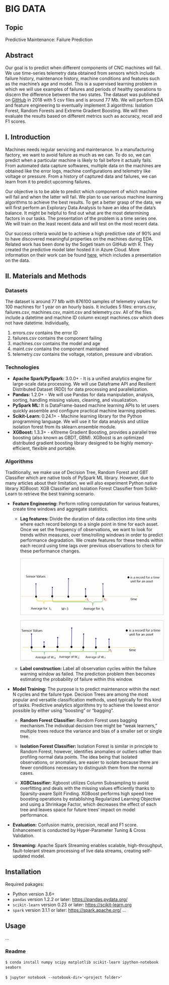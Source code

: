 # BIG DATA

## Topic

Predictive Maintenance: Failure Prediction

## Abstract

Our goal is to predict when different components of CNC machines will fail. We use time-series telemetry data obtained from sensors which include failure history, maintenance history, machine conditions and features such as the machine’s age and model. This is a supervised learning problem in which we will use examples of failures and periods of healthy operations to discern the difference between the two states. The dataset was published on [GitHub](https://github.com/DeeptiChevvuri/Predictive-Maintenance-Modelling-Datasets) in 2018 with 5 csv files and is around 77 Mb. We will perform EDA and feature engineering to eventually implement 3 algorithms: Isolation Forest, Random Forests and Extreme Gradient Boosting. We will then evaluate the results based on different metrics such as accuracy, recall and F1 scores.

## I. Introduction

Machines needs regular servicing and maintenance. In a manufacturing factory, we want to avoid failure as much as we can. To do so, we can predict when a particular machine is likely to fail before it actually fails. From automated data capture softwares, multiple data on the machines are obtained like the error logs, machine configurations and telemetry like voltage or pressure. From a history of captured data and failures, we can learn from it to predict upcoming failures.

Our objective is to be able to predict which component of which machine will fail and when the latter will fail. We plan to use various machine learning algorithms to achieve the best results. To get a better grasp of the data, we will first perform an Explorary Data Analysis to have an idea of the data’s balance. It might be helpful to find out what are the most determining factors in our tasks. The presentation of the problem is a time series one. We will train on the least recent data and will test on the most recent data. 

Our success criteria would be to achieve a high predictive rate of 90% and to have discovered meaningful properties on the machines during EDA. Related work has been done by the Sogeti team on GitHub with R. They created the predictive model later hosted it in Azure Cloud. More information on their work can be found [here](https://github.com/DeeptiChevvuri/Predictive-Maintenance-Modelling-Datasets), which includes a presentation on the data.

## II. Materials and Methods

### Datasets

The dataset is around 77 Mb with 876100 samples of telemetry values for 100 machines for 1 year on an hourly basis. It includes 5 files: errors.csv, failures.csv, machines.csv, maint.csv and telemetry.csv. All of the files include a datetime and machine ID column except machines.csv which does not have datetime. Individually,

1. errors.csv contains the error ID
2. failures.csv contains the component failing
3. machines.csv contains the model and age
4. maint.csv contains the component maintained
5. telemetry.csv contains the voltage, rotation, pressure and vibration.

### Technologies

* <b>Apache Spark/PySpark: </b> 3.0.0+ - It is a unified analytics engine for large-scale data processing. We will use Dataframe API and Resilient Distributed Dataset (RDD) for data processing and parallelization.
* <b>Pandas: </b> 1.2.0+ - We will use Pandas for data manipulation, analysis, sorting, handling missing values, cleaning, and visualization.
* <b>PySpark ML: </b> It is DataFrame-based machine learning APIs to let users quickly assemble and configure practical machine learning pipelines.
* <b>Scikit-Learn: </b> 0.24.1+ - Machine learning library for the Python programming language. We will use it for data analysis and utilize isolation forest from its sklearn.ensemble module.
* <b>XGBoost: </b> 1.3.3+ - eXtreme Gradient Boosting, provides a parallel tree boosting (also known as GBDT, GBM). XGBoost is an optimized distributed gradient boosting library designed to be highly memory-efficient, flexible and portable.

### Algorithms
Traditionally, we make use of Decision Tree, Random Forest and GBT Classifier which are native tools of PySpark ML library. However, due to many articles about their limitation, we will also experiment Python native library XGBoost: XGB Classifier and Isolation Forest Classifier from Scikit-Learn to retrieve the best training scenario.

* <b>Feature Engineering:</b> Perform rolling computation for various features, create time windows and aggregate statistics.

  * <b>Lag features: </b> Divide the duration of data collection into time units where each record belongs to a single point in time for each asset. Once we set the frequency of observations, we want to look for trends within measures, over time/rolling windows in order to predict performance degradation. We create features for these trends within each record using time lags over previous observations to check for these performance changes. 
  
       <p align="center"><img src="https://github.com/VisusAdAstra/Soen471/blob/master/images/window1.png" width="500"></p>

       <p align="center"><img src="https://github.com/VisusAdAstra/Soen471/blob/master/images/window2.png" width="500"></p>
  
  * <b>Label construction: </b> Label all observation cycles within the failure warning window as failed. The prediction problem then becomes estimating the probability of failure within this window.

* <b>Model Training:</b> The purpose is to predict maintenance within the next N cycles and the failure type. Decision Trees are among the most popular and versatile classification methods, used typically for this kind of tasks. Predictive analytics algorithms try to achieve the lowest error possible by either using “boosting” or “bagging”.

  * <b>Random Forest Classifier: </b> Random Forest uses bagging mechanism.The individual decision tree might be “weak learners,” multiple trees reduce the variance and bias of a smaller set or single tree.
  
  * <b>Isolation Forest Classifier: </b> Isolation Forest is similar in principle to Random Forest, however, identifies anomalies or outliers rather than profiling normal data points. The idea being that isolated observations, or anomalies, are easier to isolate because there are fewer conditions necessary to distinguish them from the normal cases.
  
  * <b>XGBClassifier: </b> Xgboost utilizes Column Subsampling to avoid overfitting and deals with the missing values efficiently thanks to Sparsity-aware Split Finding. XGBoost performs high speed tree boosting operations by establishing Regularized Learning Objective and using a Shrinkage Factor, which decreases the effect of each tree and leaves space for future trees’ impact on model performance.

* <b>Evaluation:</b> Confusion matrix, precision, recall and F1 score. Enhancement is conducted by Hyper-Parameter Tuning & Cross Validation.

* <b>Streaming:</b> Apache Spark Streaming enables scalable, high-throughput, fault-tolerant stream processing of live data streams, creating self-updated model.

## Installation 
Required pakages:

- Python version 3.6+
- `pandas` version 1.2.2 or later: https://pandas.pydata.org/
- `scikit-learn` version 0.23 or later: https://scikit-learn.org
- `spark` version 3.1.1 or later: https://spark.apache.org/
...

## Usage

...

### Readme

```
$ conda install numpy scipy matplotlib scikit-learn ipython-notebook seaborn

$ jupyter notebook --notebook-dir='<project folder>'
```

